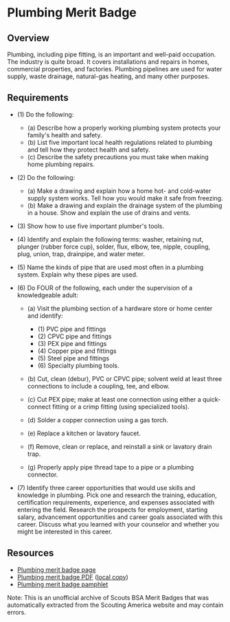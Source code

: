 

# Plumbing Merit Badge


## Overview



Plumbing, including pipe fitting, is an important and well-paid occupation. The industry is quite broad. It covers installations and repairs in homes, commercial properties, and factories. Plumbing pipelines are used for water supply, waste drainage, natural-gas heating, and many other purposes.

## Requirements

* (1) Do the following:
    * (a) Describe how a properly working plumbing system protects your family's health and safety.
    * (b) List five important local health regulations related to plumbing and tell how they protect health and safety.
    * (c) Describe the safety precautions you must take when making home plumbing repairs.


* (2) Do the following:
    * (a) Make a drawing and explain how a home hot- and cold-water supply system works. Tell how you would make it safe from freezing.
    * (b) Make a drawing and explain the drainage system of the plumbing in a house. Show and explain the use of drains and vents.


* (3) Show how to use five important plumber's tools.
* (4) Identify and explain the following terms: washer, retaining nut, plunger (rubber force cup), solder, flux, elbow, tee, nipple, coupling, plug, union, trap, drainpipe, and water meter.
* (5) Name the kinds of pipe that are used most often in a plumbing system. Explain why these pipes are used.
* (6) Do FOUR of the following, each under the supervision of a knowledgeable adult:
    * (a) Visit the plumbing section of a hardware store or home center and identify:
        * (1) PVC pipe and fittings
        * (2) CPVC pipe and fittings
        * (3) PEX pipe and fittings
        * (4) Copper pipe and fittings
        * (5) Steel pipe and fittings
        * (6) Specialty plumbing tools.


    * (b) Cut, clean (debur), PVC or CPVC pipe; solvent weld at least three connections to include a coupling, tee, and elbow.
    * (c) Cut PEX pipe; make at least one connection using either a quick-connect fitting or a crimp fitting (using specialized tools).
    * (d) Solder a copper connection using a gas torch.
    * (e) Replace a kitchen or lavatory faucet.
    * (f) Remove, clean or replace, and reinstall a sink or lavatory drain trap.
    * (g) Properly apply pipe thread tape to a pipe or a plumbing connector.


* (7) Identify three career opportunities that would use skills and knowledge in plumbing. Pick one and research the training, education, certification requirements, experience, and expenses associated with entering the field. Research the prospects for employment, starting salary, advancement opportunities and career goals associated with this career. Discuss what you learned with your counselor and whether you might be interested in this career.


## Resources

- [Plumbing merit badge page](https://www.scouting.org/merit-badges/plumbing/)
- [Plumbing merit badge PDF](https://filestore.scouting.org/filestore/Merit_Badge_ReqandRes/Pamphlets/Plumbing_2024.pdf) ([local copy](files/plumbing-merit-badge.pdf))
- [Plumbing merit badge pamphlet](https://www.scoutshop.org/plumbing-merit-badge-pamphlet-655690.html)

Note: This is an unofficial archive of Scouts BSA Merit Badges that was automatically extracted from the Scouting America website and may contain errors.
